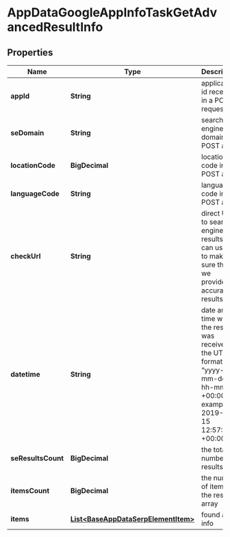 

# AppDataGoogleAppInfoTaskGetAdvancedResultInfo


## Properties

| Name | Type | Description | Notes |
|------------ | ------------- | ------------- | -------------|
|**appId** | **String** | application id received in a POST request |  [optional] |
|**seDomain** | **String** | search engine domain in a POST array |  [optional] |
|**locationCode** | **BigDecimal** | location code in a POST array |  [optional] |
|**languageCode** | **String** | language code in a POST array |  [optional] |
|**checkUrl** | **String** | direct URL to search engine results you can use it to make sure that we provided accurate results |  [optional] |
|**datetime** | **String** | date and time when the result was received in the UTC format: “yyyy-mm-dd hh-mm-ss +00:00” example: 2019-11-15 12:57:46 +00:00 |  [optional] |
|**seResultsCount** | **BigDecimal** | the total number of results |  [optional] |
|**itemsCount** | **BigDecimal** | the number of items in the results array |  [optional] |
|**items** | [**List&lt;BaseAppDataSerpElementItem&gt;**](BaseAppDataSerpElementItem.md) | found app info |  [optional] |



